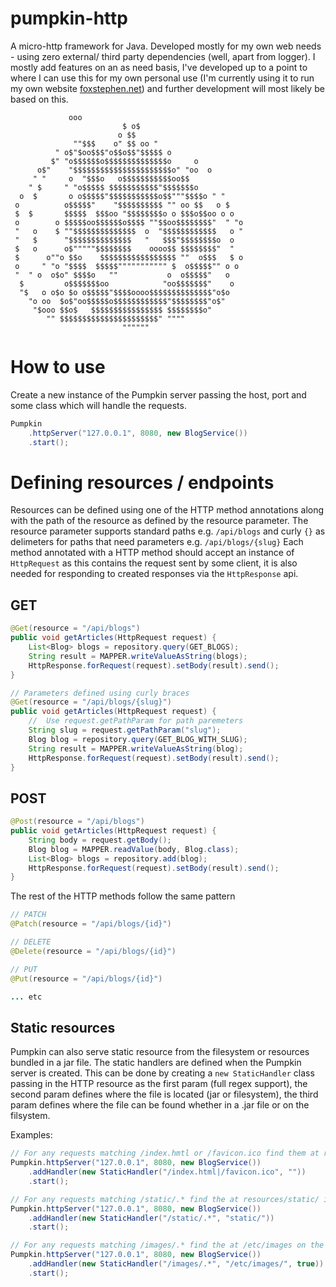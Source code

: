 # pumpkin-http

A micro-http framework for Java. Developed mostly for my own web needs - using zero external/ third party dependencies (well, apart from logger). I mostly add features on an as need basis, I've developed up to a point to where I can use this for my own personal use   (I'm currently using it to run my own website [foxstephen.net](https://foxstephen.net)) and further development will most likely be based on this.

                 ooo
                             $ o$
                            o $$
                  ""$$$    o" $$ oo "
              " o$"$oo$$$"o$$o$$"$$$$$ o
             $" "o$$$$$$o$$$$$$$$$$$$$$o     o
          o$"    "$$$$$$$$$$$$$$$$$$$$$$o" "oo  o
         " "     o  "$$$o   o$$$$$$$$$$$oo$$
        " $     " "o$$$$$ $$$$$$$$$$$"$$$$$$$o
      o  $       o o$$$$$"$$$$$$$$$$$o$$"""$$$$o " "
     o          o$$$$$"    "$$$$$$$$$$ "" oo $$   o $
     $  $       $$$$$  $$$oo "$$$$$$$$o o $$$o$$oo o o
     o        o $$$$$oo$$$$$$o$$$$ ""$$oo$$$$$$$$"  " "o
     "   o    $ ""$$$$$$$$$$$$$$  o  "$$$$$$$$$$$$   o "
     "   $      "$$$$$$$$$$$$$$   "   $$$"$$$$$$$$o  o
     $   o      o$"""""$$$$$$$$    oooo$$ $$$$$$$$"  "
     $      o""o $$o    $$$$$$$$$$$$$$$$$ ""  o$$$   $ o
     o     " "o "$$$$  $$$$$""""""""""" $  o$$$$$"" o o
     "  " o  o$o" $$$$o   ""           o  o$$$$$"   o
      $         o$$$$$$$oo            "oo$$$$$$$"    o
      "$   o o$o $o o$$$$$"$$$$oooo$$$$$$$$$$$$$$"o$o
        "o oo  $o$"oo$$$$$o$$$$$$$$$$$$"$$$$$$$$"o$"
         "$ooo $$o$   $$$$$$$$$$$$$$$$ $$$$$$$$o"
            "" $$$$$$$$$$$$$$$$$$$$$$" """"
                             """"""


# How to use

Create a new instance of the Pumpkin server passing the host, port and some class which will handle the requests.

```java
Pumpkin
    .httpServer("127.0.0.1", 8080, new BlogService())
    .start();
```   
        

# Defining resources / endpoints
Resources can be defined using one of the HTTP method annotations along with the path of the resource as defined by the resource parameter. The resource parameter supports standard paths e.g. `/api/blogs` and curly `{}` as delimeters for paths that need parameters e.g. `/api/blogs/{slug}` Each method annotated with a HTTP method should accept an instance of `HttpRequest` as this contains the request sent by some client, it is also needed for responding to created responses via the `HttpResponse` api. 

## GET

```java
@Get(resource = "/api/blogs")
public void getArticles(HttpRequest request) {
    List<Blog> blogs = repository.query(GET_BLOGS);
    String result = MAPPER.writeValueAsString(blogs);
    HttpResponse.forRequest(request).setBody(result).send();
}

// Parameters defined using curly braces 
@Get(resource = "/api/blogs/{slug}")
public void getArticles(HttpRequest request) {
    //  Use request.getPathParam for path paremeters
    String slug = request.getPathParam("slug");
    Blog blog = repository.query(GET_BLOG_WITH_SLUG);
    String result = MAPPER.writeValueAsString(blog);
    HttpResponse.forRequest(request).setBody(result).send();
}
```


## POST

```java
@Post(resource = "/api/blogs")
public void getArticles(HttpRequest request) {
    String body = request.getBody();
    Blog blog = MAPPER.readValue(body, Blog.class);
    List<Blog> blogs = repository.add(blog);
    HttpResponse.forRequest(request).setBody(result).send();
}
```

The rest of the HTTP methods follow the same pattern

```java
// PATCH
@Patch(resource = "/api/blogs/{id}")

// DELETE
@Delete(resource = "/api/blogs/{id}")

// PUT
@Put(resource = "/api/blogs/{id}")

... etc
```

## Static resources

Pumpkin can also serve static resource from the filesystem or resources bundled in a jar file. The static handlers are defined when the Pumpkin server is created. This can be done by creating a `new StaticHandler` class passing in the HTTP resource as the first param (full regex support), the second param defines where the file is located (jar or filesystem), the third param defines where the file can be found whether in a .jar file or on the filsystem. 

Examples:

```java
// For any requests matching /index.hmtl or /favicon.ico find them at resources/ in the .jar file.
Pumpkin.httpServer("127.0.0.1", 8080, new BlogService())
    .addHandler(new StaticHandler("/index.html|/favicon.ico", ""))
    .start();
```

```java
// For any requests matching /static/.* find the at resources/static/ in the .jar file.
Pumpkin.httpServer("127.0.0.1", 8080, new BlogService())
    .addHandler(new StaticHandler("/static/.*", "static/"))
    .start();
```

```java
// For any requests matching /images/.* find the at /etc/images on the filesystem.
Pumpkin.httpServer("127.0.0.1", 8080, new BlogService())
    .addHandler(new StaticHandler("/images/.*", "/etc/images/", true)) 
    .start();
```



